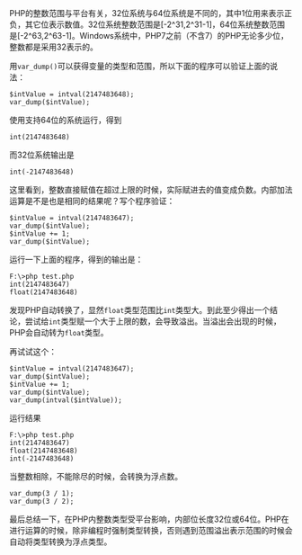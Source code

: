 PHP的整数范围与平台有关，32位系统与64位系统是不同的，其中1位用来表示正负，其它位表示数值。32位系统整数范围是[-2^31,2^31-1]，64位系统整数范围是[-2^63,2^63-1]。Windows系统中，PHP7之前（不含7）的PHP无论多少位，整数都是采用32表示的。

用```var_dump()```可以获得变量的类型和范围，所以下面的程序可以验证上面的说法：

    $intValue = intval(2147483648);
    var_dump($intValue);

使用支持64位的系统运行，得到

    int(2147483648)

而32位系统输出是

    int(-2147483648)

这里看到，整数直接赋值在超过上限的时候，实际赋进去的值变成负数。内部加法运算是不是也是相同的结果呢？写个程序验证：

    $intValue = intval(2147483647);
    var_dump($intValue);
    $intValue += 1;
    var_dump($intValue);

运行一下上面的程序，得到的输出是：

    F:\>php test.php
    int(2147483647)
    float(2147483648)

发现PHP自动转换了，显然```float```类型范围比```int```类型大。到此至少得出一个结论，尝试给```int```类型赋一个大于上限的数，会导致溢出。当溢出会出现的时候，PHP会自动转为```float```类型。

再试试这个：

    $intValue = intval(2147483647);
    var_dump($intValue);
    $intValue += 1;
    var_dump($intValue);
    var_dump(intval($intValue));

运行结果

    F:\>php test.php
    int(2147483647)
    float(2147483648)
    int(-2147483648)

当整数相除，不能除尽的时候，会转换为浮点数。

    var_dump(3 / 1);
    var_dump(3 / 2);

最后总结一下，在PHP内整数类型受平台影响，内部位长度32位或64位。PHP在进行运算的时候，除非编程时强制类型转换，否则遇到范围溢出表示范围的时候会自动将类型转换为浮点类型。